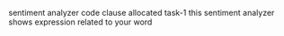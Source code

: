 sentiment analyzer
code clause allocated task-1
this sentiment analyzer shows expression related to your word
